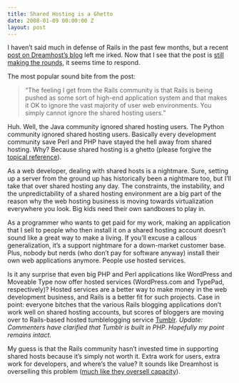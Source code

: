 ```yaml
---
title: Shared Hosting is a Ghetto
date: 2008-01-09 00:00:00 Z
layout: post
---
```


I haven’t said much in defense of Rails in the past few months, but a recent [post on Dreamhost’s blog](http://blog.dreamhost.com/2008/01/07/how-ruby-on-rails-could-be-much-better/) left me irked. Now that I see that the post is [still making the rounds](http://daringfireball.net/linked/2008/january#wed-09-rails_dh), it seems time to respond.

The most popular sound bite from the post:

> “The feeling I get from the Rails community is that Rails is being pushed as some sort of high-end application system and that makes it OK to ignore the vast majority of user web environments. You simply cannot ignore the shared hosting users.”

Huh. Well, the Java community ignored shared hosting users. The Python community ignored shared hosting users. Basically every development community save Perl and PHP have stayed the hell away from shared hosting. Why? Because shared hosting is a ghetto (please forgive the [topical reference](http://tailrank.com/4456975/Rails-Is-A-Ghetto)).

As a web developer, dealing with shared hosts is a nightmare. Sure, setting up a server from the ground up has historically been a nightmare too, but I’ll take that over shared hosting any day. The constraints, the instability, and the unpredictability of a shared hosting environment are a big part of the reason why the web hosting business is moving towards virtualization everywhere you look. Big kids need their own sandboxes to play in.

As a programmer who wants to get paid for my work, making an application that I sell to people who then install it on a shared hosting account doesn’t sound like a great way to make a living. If you’ll excuse a callous generalization, it’s a support nightmare for a down-market customer base. Plus, nobody but nerds (who don’t pay for software anyway) install their own web applications anymore. People use hosted services.

Is it any surprise that even big PHP and Perl applications like WordPress and Moveable Type now offer hosted services (WordPress.com and TypePad, respectively)? Hosted services are a better way to make money in the web development business, and Rails is a better fit for such projects. Case in point: everyone bitches that the various Rails blogging applications don’t work well on shared hosting accounts, but scores of bloggers are moving over to Rails-based hosted tumblelogging service [Tumblr](http://www.tumblr.com/). *Update: Commenters have clarified that Tumblr is built in PHP. Hopefully my point remains intact.*

My guess is that the Rails community hasn’t invested time in supporting shared hosts because it’s simply not worth it. Extra work for users, extra work for developers, and where’s the value? It sounds like Dreamhost is overselling this problem ([much like they oversell capacity](http://scott.yang.id.au/2006/01/the-dark-side-of-dreamhost/)).

